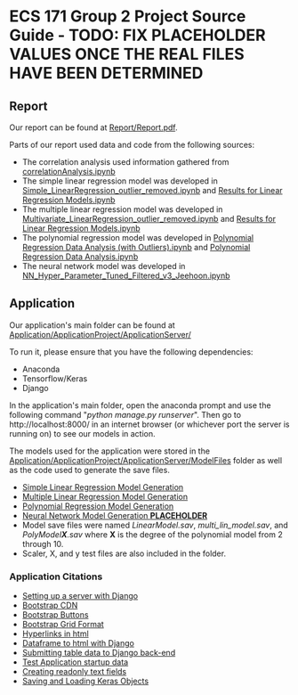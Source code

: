 # ECS 171 Group 2 Project Source Guide - TODO: FIX PLACEHOLDER VALUES ONCE THE REAL FILES HAVE BEEN DETERMINED

## Report

Our report can be found at [Report/Report.pdf](https://github.com/xychen26/ECS171GroupProject/blob/main/Report/report.pdf).

Parts of our report used data and code from the following sources:
- The correlation analysis used information gathered from [correlationAnalysis.ipynb](https://github.com/xychen26/ECS171GroupProject/blob/main/correlationAnalysis.ipynb)
- The simple linear regression model was developed in [Simple_LinearRegression_outlier_removed.ipynb](https://github.com/xychen26/ECS171GroupProject/blob/main/Simple_LinearRegression_outlier_removed.ipynb) and [Results for Linear Regression Models.ipynb](https://github.com/xychen26/ECS171GroupProject/blob/main/Results%20for%20Linear%20Regression%20Models.ipynb)
- The multiple linear regression model was developed in [Multivariate_LinearRegression_outlier_removed.ipynb]() and [Results for Linear Regression Models.ipynb](https://github.com/xychen26/ECS171GroupProject/blob/main/Results%20for%20Linear%20Regression%20Models.ipynb)
- The polynomial regression model was developed in [Polynomial Regression Data Analysis (with Outliers).ipynb](https://github.com/xychen26/ECS171GroupProject/blob/main/Polynomial%20Regression%20Data%20Analysis%20(with%20Outliers).ipynb) and [Polynomial Regression Data Analysis.ipynb](https://github.com/xychen26/ECS171GroupProject/blob/main/Polynomial%20Regression%20Data%20Analysis.ipynb)
- The neural network model was developed in [NN_Hyper_Parameter_Tuned_Filtered_v3_Jeehoon.ipynb](https://github.com/xychen26/ECS171GroupProject/blob/main/NN_Hyper_Parameter_Tuned_Filtered_v3_Jeehoon.ipynb)


## Application

Our application's main folder can be found at [Application/ApplicationProject/ApplicationServer/](https://github.com/xychen26/ECS171GroupProject/tree/main/Application/ApplicationProject/ApplicationServer)

To run it, please ensure that you have the following dependencies: 
- Anaconda
- Tensorflow/Keras
- Django

In the application's main folder, open the anaconda prompt and use the following command "_python manage.py runserver_". Then go to http://localhost:8000/ in an internet browser (or whichever port the server is running on) to see our models in action.

The models used for the application were stored in the [Application/ApplicationProject/ApplicationServer/ModelFiles](https://github.com/xychen26/ECS171GroupProject/tree/main/Application/ApplicationProject/ApplicationServer/ModelFiles) folder as well as the code used to generate the save files.
- [Simple Linear Regression Model Generation](https://github.com/xychen26/ECS171GroupProject/blob/main/Application/ApplicationProject/ApplicationServer/ModelFiles/GenerateLinearModel.ipynb)
- [Multiple Linear Regression Model Generation](https://github.com/xychen26/ECS171GroupProject/blob/main/Application/ApplicationProject/ApplicationServer/ModelFiles/GenereateMultiLinearModel.ipynb)
- [Polynomial Regression Model Generation](https://github.com/xychen26/ECS171GroupProject/blob/main/Application/ApplicationProject/ApplicationServer/ModelFiles/GeneratePolyModel.ipynb)
- [Neural Network Model Generation **PLACEHOLDER**](PLACEHOLDER)
- Model save files were named _LinearModel.sav_, _multi_lin_model.sav_, and _PolyModel**X**.sav_ where **X** is the degree of the polynomial model from 2 through 10.
- Scaler, X, and y test files are also included in the folder.

### Application Citations
- [Setting up a server with Django](https://www.youtube.com/watch?v=zcALUNZNBUk)
- [Bootstrap CDN](https://www.bootstrapcdn.com/)
- [Bootstrap Buttons](https://getbootstrap.com/docs/4.0/components/buttons/)
- [Bootstrap Grid Format](https://getbootstrap.com/docs/4.0/layout/grid/)
- [Hyperlinks in html](https://www.w3schools.com/html/html_links.asp)
- [Dataframe to html with Django](https://www.geeksforgeeks.org/rendering-data-frame-to-html-template-in-table-view-using-django-framework/)
- [Submitting table data to Django back-end](https://stackoverflow.com/questions/56863105/how-do-i-pass-table-data-from-a-template-over-to-django-on-a-button-submit-click)
- [Test Application startup data](https://www.kaggle.com/karthickveerakumar/startup-logistic-regression)
- [Creating readonly text fields](https://stackoverflow.com/questions/35659178/prevent-typing-in-text-field-input-even-though-field-is-not-disabled-read-only)
- [Saving and Loading Keras Objects](https://stackoverflow.com/questions/67661244/how-to-pickle-weakref-in-python-tensorflow-keras?noredirect=1)
